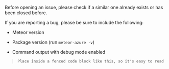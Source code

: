 Before opening an issue, please check if a similar one already exists or has been closed before.

If you are reporting a bug, please be sure to include the following:

- Meteor version

- Package version (run `meteor-azure -v`)

- Command output with debug mode enabled
> ```Place inside a fenced code block like this, so it's easy to read```

